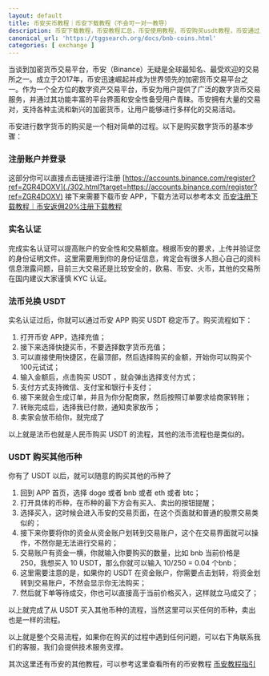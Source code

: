 ```yaml
---
layout: default
title: 币安买币教程｜币安下载教程（不会可一对一教导）
description: 币安下载教程，币安教程汇总，币安使用教程，币安购买usdt教程，币安通过人民币可以轻松的购买其他币种，例如币安购买 Doge、ETH、BTC等，这里会涉及币安购买USDT教程，这部分需要有一个详细的教程指引，不然很容易入坑。有了基础的 USDT 以后，买其他币种就比较简单了。
canonical_url: 'https://tggsearch.org/docs/bnb-coins.html'
categories: [ exchange ]
---
```

当谈到加密货币交易平台，币安（Binance）无疑是全球最知名、最受欢迎的交易所之一。成立于2017年，币安迅速崛起并成为世界领先的加密货币交易平台之一。作为一个全方位的数字资产交易平台，币安为用户提供了广泛的数字货币交易服务，并通过其功能丰富的平台界面和安全性备受用户青睐。币安拥有大量的交易对，支持各种主流和新兴的加密货币，让用户能够进行多样化的交易活动。

币安进行数字货币的购买是一个相对简单的过程。以下是购买数字货币的基本步骤：

### 注册账户并登录
这部分你可以直接点击链接进行注册 [https://accounts.binance.com/register?ref=ZGR4DOXV](./302.html?target=https://accounts.binance.com/register?ref=ZGR4DOXV) 
接下来需要下载币安 APP，下载方法可以参考本文 [币安注册下载教程｜币安返佣20%注册下载教程](./bnb-buy-coins.html)

### 实名认证
完成实名认证可以提高账户的安全性和交易额度。根据币安的要求，上传并验证您的身份证明文件。这里需要用到你的身份证信息，肯定会有很多人担心自己的资料信息泄露问题，目前三大交易还是比较安全的，欧易、币安、火币，其他的交易所在国内建议大家谨慎 KYC 认证。

### 法币兑换 USDT
实名认证过后，你就可以通过币安 APP 购买 USDT 稳定币了。购买流程如下：

1. 打开币安 APP，选择充值；
2. 接下来选择快捷买币，不要选择数字货币充值；
3. 可以直接使用快捷区，在最顶部，然后选择购买的金额，开始你可以购买个100元试试；
4. 输入金额后，点击购买 USDT ，就会弹出选择支付方式；
5. 支付方式支持微信、支付宝和银行卡支付；
6. 接下来就会生成订单，并且为你分配商家，然后按照订单要求给商家转账；
7. 转账完成后，选择我已付款，通知卖家放币；
8. 卖家会放币给你，就完成了

以上就是法币也就是人民币购买 USDT 的流程，其他的法币流程也是类似的。

### USDT 购买其他币种
你有了 USDT 以后，就可以随意的购买其他的币种了

1. 回到 APP 首页，选择 doge 或者 bnb 或者 eth 或者 btc；
2. 打开具体的币种，在币种的最下方会有买入、卖出的按钮提醒；
3. 选择买入，这时候会进入币安的交易页面，在这个页面就和普通的股票交易类似的；
4. 接下来你要将你的资金从资金账户划转到交易账户，这个在交易界面就可以操作，不然你是无法进行交易的；
5. 交易账户有资金一横，你就输入你要购买的数量，比如 bnb 当前价格是 250，我想买入 10 USDT，那么你就可以输入 10/250 = 0.04 个bnb；
6. 这里需要注意的是，如果你的 USDT 在资金账户，你需要点击划转，将资金划转到交易账户，不然会显示你无法购买；
7. 然后就下单等待成交，你也可以直接高于当前价格买入，这样就立马成交了；

以上就完成了从 USDT 买入其他币种的流程，当然这里可以买任何的币种，卖出也是一样的流程。

以上就是整个交易流程，如果你在购买的过程中遇到任何问题，可以右下角联系我们的客服，我们会提供技术服务支撑。

其次这里还有币安的其他教程，可以参考这里查看所有的币安教程 [币安教程指引](./302.html?target=https://www.binance.com/zh-CN/support/faq/%E7%94%A8%E6%88%B7%E6%95%99%E7%A8%8B?c=94&navId=94)